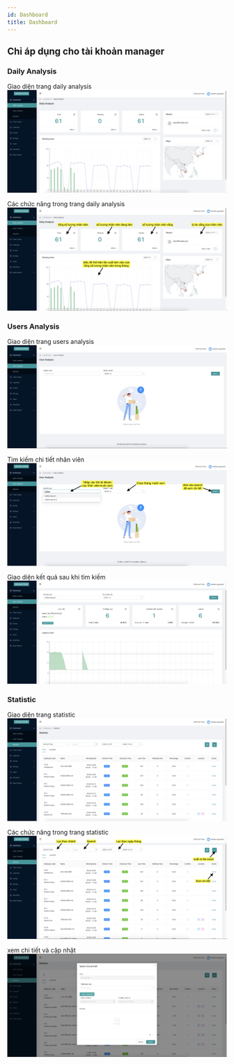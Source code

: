 ```yaml
---
id: Dashboard
title: Dashboard 
---
```

## Chỉ áp dụng cho tài khoản manager
### Daily Analysis 
Giao diện trang daily analysis
![img](../static/img/dashboard_1.png)

Các chức năng trong trang daily analysis
![img](../static/img/dashboard_2.png)

### Users Analysis 
Giao diện trang users analysis
![img](../static/img/dashboard_3.png)

Tìm kiếm chi tiết nhân viên
![img](../static/img/dashboard_4.png)

Giao diện kết quả sau khi tìm kiếm
![img](../static/img/dashboard_5.png)

### Statistic
Giao diện trang statistic
![img](../static/img/dashboard_6.png)

Các chức năng trong trang statistic
![img](../static/img/dashboard_7.png)

xem chi tiết và cập nhật
![img](../static/img/dashboard_8.png)


